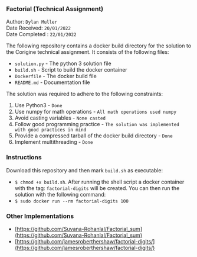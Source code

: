 ### Factorial (Technical Assignment)

Author: `Dylan Muller` <br>
Date Received: `20/01/2022` <br>
Date Completed : `22/01/2022` <br>

The following repository contains a docker build directory for the solution to the Corigine technical assignment. It consists of the following files:
* `solution.py` - The python 3 solution file
* `build.sh` - Script to build the docker container
* `Dockerfile` - The docker build file
* `README.md` - Documentation file

The solution was required to adhere to the following constraints:
1. Use Python3 - `Done`
2. Use numpy for math operations - `All math operations used numpy`
3. Avoid casting variables - `None casted`
4. Follow good programming practice - `The solution was implemented with good practices in mind`
5. Provide a compressed tarball of the docker build directory - `Done`
6. Implement multithreading - `Done`

### Instructions

Download this repository and then mark `build.sh` as executable: 
* `$ chmod +x build.sh`. 
After running the shell script a docker container with the tag: `factorial-digits` will be created. You can then run the solution with the following command: 
* `$ sudo docker run --rm factorial-digits 100`

### Other Implementations

* [https://github.com/Suvana-Rohanlal/Factorial_sum](https://github.com/Suvana-Rohanlal/Factorial_sum)
* [https://github.com/jamesroberthershaw/factorial-digits/](https://github.com/jamesroberthershaw/factorial-digits/)
